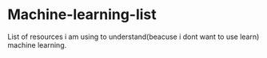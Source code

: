 # Machine-learning-list
List of resources i am using to understand(beacuse i dont want to use learn) machine learning.
